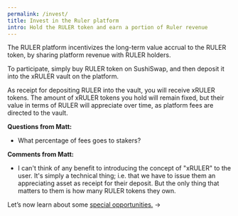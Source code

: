 ```yaml
---
permalink: /invest/
title: Invest in the Ruler platform
intro: Hold the RULER token and earn a portion of Ruler revenue
---
```


The RULER platform incentivizes the long-term value accrual to the RULER token, by sharing platform revenue with RULER holders. 

To participate, simply buy RULER token on SushiSwap, and then deposit it into the xRULER vault on the platform. 

As receipt for depositing RULER into the vault, you will receive xRULER tokens. The amount of xRULER tokens you hold will remain fixed, but their value in terms of RULER will appreciate over time, as platform fees are directed to the vault.

**Questions from Matt:**

- What percentage of fees goes to stakers?

**Comments from Matt:**

- I can't think of any benefit to introducing the concept of "xRULER" to the user. It's simply a technical thing; i.e. that we have to issue them an appreciating asset as receipt for their deposit. But the only thing that matters to them is how many RULER tokens they own.

Let’s now learn about some [special opportunities.](/opportunities/) →
